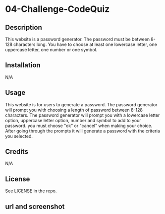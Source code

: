 # 04-Challenge-CodeQuiz

## Description
This website is a password generator. The password must be between 8-128 characters long. You have to choose at least one lowercase letter, one uppercase letter, one number or one symbol. 

## Installation
N/A

## Usage
This website is for users to generate a password. The password generator will prompt you with choosing a length of password between 8-128 characters. The password generator will prompt you with a lowercase letter option, uppercase letter option, number and symbol to add to your password. you must choose "ok" or "cancel" when making your choice. After going through the prompts it will generate a password with the criteria you selected.  

## Credits
N/A

## License
See LICENSE in the repo.

## url and screenshot